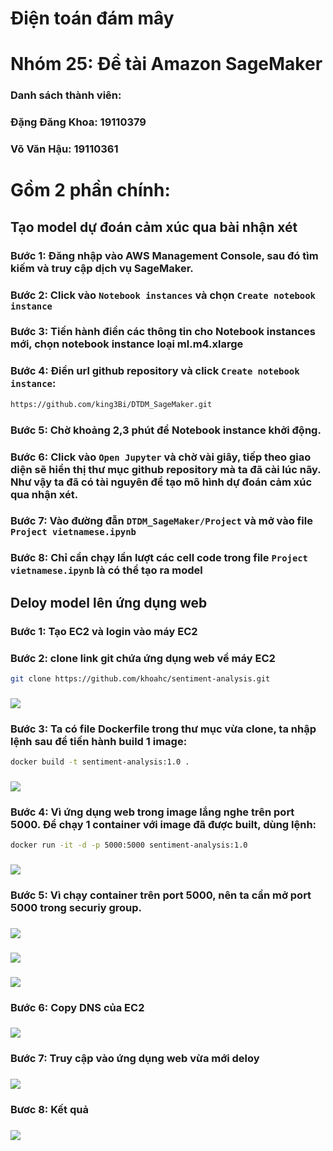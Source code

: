 # Điện toán đám mây
# Nhóm 25: Đề tài Amazon SageMaker
### Danh sách thành viên:
### Đặng Đăng Khoa: 19110379
### Võ Văn Hậu: 19110361

# Gồm 2 phần chính:
## Tạo model dự đoán cảm xúc qua bài nhận xét
### Bước 1: Đăng nhập vào AWS Management Console, sau đó tìm kiếm và truy cập dịch vụ SageMaker.
### Bước 2: Click vào ``Notebook instances`` và chọn ``Create notebook instance`` 
### Bước 3: Tiến hành điền các thông tin cho Notebook instances mới, chọn notebook instance loại ml.m4.xlarge
### Bước 4: Điền url github repository và click ``Create notebook instance``:
```bash
https://github.com/king3Bi/DTDM_SageMaker.git
```
### Bước 5: Chờ khoảng 2,3 phút để Notebook instance khởi động.
### Bước 6: Click vào ``Open Jupyter`` và chờ vài giây, tiếp theo giao diện sẽ hiển thị thư mục github repository mà ta đã cài lúc nãy. Như vậy ta đã có tài nguyên để tạo mô hình dự đoán cảm xúc qua nhận xét.
### Bước 7: Vào đường đẫn ``DTDM_SageMaker/Project`` và mở vào file ``Project vietnamese.ipynb``
### Bước 8: Chỉ cần chạy lần lượt các cell code trong file `Project vietnamese.ipynb` là có thể tạo ra model

## Deloy model lên ứng dụng web
### Bước 1: Tạo EC2 và login vào máy EC2
### Bước 2: clone link git chứa ứng dụng web về máy EC2
```bash
git clone https://github.com/khoahc/sentiment-analysis.git
```
### <img src="Project/image/-2.png">
### Bước 3: Ta có file Dockerfile trong thư mục vừa clone, ta nhập lệnh sau để tiến hành build 1 image:
``` bash
docker build -t sentiment-analysis:1.0 .
```
### <img src="Project/image/-1.png">
### Bước 4: Vì ứng dụng web trong image lắng nghe trên port 5000. Để chạy 1 container với image đã được built, dùng lệnh: 
```bash
docker run -it -d -p 5000:5000 sentiment-analysis:1.0
```
### <img src="Project/image/0.png">
### Bước 5:	Vì chạy container trên port 5000, nên ta cần mở port 5000 trong securiy group.
### <img src="Project/image/1.png">
### <img src="Project/image/2.png">
### <img src="Project/image/3.png">
### Bước 6: Copy DNS của EC2
### <img src="Project/image/4.png">
### Bước 7: Truy cập vào ứng dụng web vừa mới deloy
### <img src="Project/image/5.png">
### Bươc 8: Kết quả
### <img src="Project/image/6.png">
